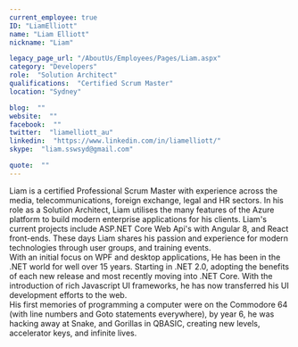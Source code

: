 ```yaml
---
current_employee: true
ID: "LiamElliott"
name: "Liam Elliott"
nickname: "Liam"

legacy_page_url: "/AboutUs/Employees/Pages/Liam.aspx"
category: "Developers"
role:  "Solution Architect"
qualifications:  "Certified Scrum Master"
location: "Sydney"

blog:  ""
website:  ""
facebook:  ""
twitter:  "liamelliott_au"
linkedin:  "https://www.linkedin.com/in/liamelliott/"
skype:  "liam.sswsyd@gmail.com"

quote:  ""
---
```


Liam is a certified Professional Scrum Master with experience across the media, telecommunications, foreign exchange, legal and HR sectors. In his role as a Solution Architect, Liam utilises the many features of the Azure platform to build modern enterprise applications for his clients. Liam's current projects include ASP.NET Core Web Api's with Angular 8, and React front-ends. These days Liam shares his passion and experience for modern technologies through user groups, and training events.  
With an initial focus on WPF and desktop applications, He has been in the .NET world for well over 15 years. Starting in .NET 2.0, adopting the benefits of each new release and most recently moving into .NET Core. With the introduction of rich Javascript UI frameworks, he has now transferred his UI development efforts to the web.  
His first memories of programming a computer were on the Commodore 64 (with line numbers and Goto statements everywhere), by year 6, he was hacking away at Snake, and Gorillas in QBASIC, creating new levels, accelerator keys, and infinite lives. 